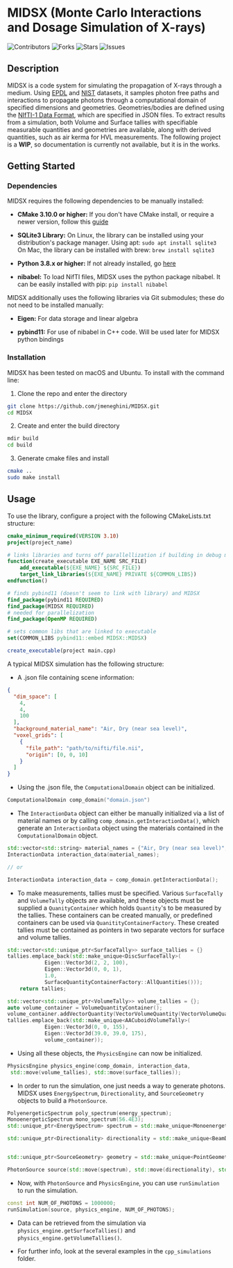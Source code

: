 # MIDSX (Monte Carlo Interactions and Dosage Simulation of X-rays)
![Contributors](https://img.shields.io/github/contributors/jmeneghini/MIDSX)
![Forks](https://img.shields.io/github/forks/jmeneghini/MIDSX)
![Stars](https://img.shields.io/github/stars/jmeneghini/MIDSX)
![Issues](https://img.shields.io/github/issues/jmeneghini/MIDSX)
## Description
MIDSX is a code system for simulating the propagation of X-rays through a medium. Using [EPDL](https://www-nds.iaea.org/epics/) and [NIST](https://www.nist.gov/pml/x-ray-mass-attenuation-coefficients) datasets, it samples photon free paths and interactions to propagate photons through a computational domain of specified dimensions and geometries. Geometries/bodies are defined using the [NIfTI-1 Data Format](https://nifti.nimh.nih.gov/nifti-1), which are specified in JSON files. To extract results from a simulation, both Volume and Surface tallies with specifiable measurable quantities and geometries are available, along with derived quantities, such as air kerma for HVL measurements. The following project is a **WIP**, so documentation is currently not available, but it is in the works.

## Getting Started

### Dependencies

MIDSX requires the following dependencies to be manually installed:

* **CMake 3.10.0 or higher:** If you don't have CMake install, or require a newer version, follow this [guide](https://askubuntu.com/questions/355565/how-do-i-install-the-latest-version-of-cmake-from-the-command-line)

* **SQLite3 Library:** On Linux, the library can be installed using your distribution's package manager. Using apt: `sudo apt install sqlite3` \
On Mac, the library can be installed with brew: `brew install sqlite3`

* **Python 3.8.x or higher:** If not already installed, go [here](https://www.python.org/downloads/)

* **nibabel:** To load NifTI files, MIDSX uses the python package nibabel. It can be easily installed with pip: `pip install nibabel`

MIDSX additionally uses the following libraries via Git submodules; these do not need to be installed manually:

* **Eigen:** For data storage and linear algebra

* **pybind11:** For use of nibabel in C++ code. Will be used later for MIDSX python bindings

### Installation

MIDSX has been tested on macOS and Ubuntu. To install with the command line:

1. Clone the repo and enter the directory
 ```sh
 git clone https://github.com/jmeneghini/MIDSX.git
 cd MIDSX
 ```

2. Create and enter the build directory
```sh
mdir build
cd build
```

3. Generate cmake files and install
```sh
cmake ..
sudo make install
```

## Usage
To use the library, configure a project with the following CMakeLists.txt structure:

```cmake
cmake_minimum_required(VERSION 3.10)
project(project_name)

# links libraries and turns off parallellization if building in debug mode
function(create_executable EXE_NAME SRC_FILE)
    add_executable(${EXE_NAME} ${SRC_FILE})
    target_link_libraries(${EXE_NAME} PRIVATE ${COMMON_LIBS})
endfunction()

# finds pybind11 (doesn't seem to link with library) and MIDSX
find_package(pybind11 REQUIRED)
find_package(MIDSX REQUIRED)
# needed for parallelization
find_package(OpenMP REQUIRED)

# sets common libs that are linked to executable
set(COMMON_LIBS pybind11::embed MIDSX::MIDSX)

create_executable(project main.cpp)
```

A typical MIDSX simulation has the following structure:

* A .json file containing scene information:
```json
{
  "dim_space": [
    4,
    4,
    100
  ],
  "background_material_name": "Air, Dry (near sea level)",
  "voxel_grids": [
    {
      "file_path": "path/to/nifti/file.nii",
      "origin": [0, 0, 10]
    }
  ]
}
```

* Using the .json file, the `ComputationalDomain` object can be initialized.
```C++
ComputationalDomain comp_domain("domain.json")
```

* The `InteractionData` object can either be manually initialized via a list of material names
or by calling `comp_domain.getInteractionData()`, which generate an `InteractionData`
object using the materials contained in the `ComputationalDomain` object.

```C++
std::vector<std::string> material_names = {"Air, Dry (near sea level)", "Water, Liquid"};
InteractionData interaction_data(material_names);

// or

InteractionData interaction_data = comp_domain.getInteractionData();
```

* To make measurements, tallies must be specified. Various `SurfaceTally` and `VolumeTally` objects are available, and these objects must be supplied a `QuanityContainer` which holds `Quantity`'s to be measured by the tallies. These containers can be created manually, or predefined containers can be used via `QuanitityContainerFactory`. These created tallies must be contained as pointers in two separate vectors for surface and volume tallies.

```C++
std::vector<std::unique_ptr<SurfaceTally>> surface_tallies = {}
tallies.emplace_back(std::make_unique<DiscSurfaceTally>(
            Eigen::Vector3d(2, 2, 100),
            Eigen::Vector3d(0, 0, 1),
            1.0,
            SurfaceQuantityContainerFactory::AllQuantities()));
    return tallies;

std::vector<std::unique_ptr<VolumeTally>> volume_tallies = {};
auto volume_container = VolumeQuantityContainer();
volume_container.addVectorQuantity(VectorVolumeQuantity(VectorVolumeQuantityType::EnergyDeposition));
tallies.emplace_back(std::make_unique<AACuboidVolumeTally>(
            Eigen::Vector3d(0, 0, 155),
            Eigen::Vector3d(39.0, 39.0, 175),
            volume_container));
```

* Using all these objects, the `PhysicsEngine` can now be initialized.
```C++
PhysicsEngine physics_engine(comp_domain, interaction_data,
 std::move(volume_tallies), std::move(surface_tallies));
```

* In order to run the simulation, one just needs a way to generate photons. MIDSX uses `EnergySpectrum`, `Directionality`, and `SourceGeometry` objects to build a `PhotonSource`.

```C++
PolyenergeticSpectrum poly_spectrum(energy_spectrum);
MonoenergeticSpectrum mono_spectrum(56.4E3);
std::unique_ptr<EnergySpectrum> spectrum = std::make_unique<MonoenergeticSpectrum>(mono_spectrum);

std::unique_ptr<Directionality> directionality = std::make_unique<BeamDirectionality>(BeamDirectionality(Eigen::Vector3d(39.0/2, 39.0/2, 180)));


std::unique_ptr<SourceGeometry> geometry = std::make_unique<PointGeometry>(PointGeometry(Eigen::Vector3d(0.0, dim_space.y()/2.0, dim_space.z()/2.0)));

PhotonSource source(std::move(spectrum), std::move(directionality), std::move(geometry));
```

* Now, with `PhotonSource` and `PhysicsEngine`, you can use `runSimulation` to run the simulation.

```C++
const int NUM_OF_PHOTONS = 1000000;
runSimulation(source, physics_engine, NUM_OF_PHOTONS);
```

* Data can be retrieved from the simulation via `physics_engine.getSurfaceTallies()` and `physics_engine.getVolumeTallies()`.

* For further info, look at the several examples in the `cpp_simulations` folder.







